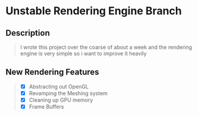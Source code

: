 # Unstable Rendering Engine Branch

## Description
> I wrote this project over the coarse of about a week and the rendering engine is very simple so i want to improve it heavily

## New Rendering Features
> - [x] Abstracting out OpenGL
> - [x] Revamping the Meshing system
> - [x] Cleaning up GPU memory
> - [x] Frame Buffers
